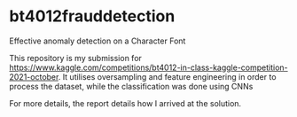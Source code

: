 # bt4012frauddetection
Effective anomaly detection on a Character Font

This repository is my submission for https://www.kaggle.com/competitions/bt4012-in-class-kaggle-competition-2021-october. It utilises oversampling and feature engineering in order to process the dataset, while the classification was done using CNNs

For more details, the report details how I arrived at the solution.

